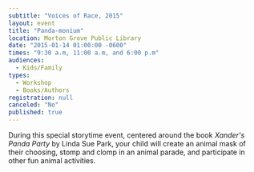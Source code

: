 ```yaml
---
subtitle: "Voices of Race, 2015"
layout: event
title: "Panda-monium"
location: Morton Grove Public Library
date: "2015-01-14 01:00:00 -0600"
times: "9:30 a.m, 11:00 a.m, and 6:00 p.m"
audiences: 
  - Kids/Family
types: 
  - Workshop
  - Books/Authors
registration: null
canceled: "No"
published: true
---
```


During this special storytime event, centered around the book *Xander's Panda Party* by Linda Sue Park, your child will create an animal mask of their choosing, stomp and clomp in an animal parade, and participate in other fun animal activities.